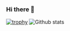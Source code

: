 ### Hi there 👋

<!--
**semekatech/semekatech** is a ✨ _special_ ✨ repository because its `README.md` (this file) appears on your GitHub profile.

Here are some ideas to get you started:

- 🔭 I’m currently working on ...
- 🌱 I’m currently learning ...
- 👯 I’m looking to collaborate on ...
- 🤔 I’m looking for help with ...
- 💬 Ask me about ...
- 📫 How to reach me: ...
- 😄 Pronouns: ...
- ⚡ Fun fact: ...
-->
[![trophy](https://github-profile-trophy.vercel.app/?username=semekatech&theme=buddhism)](https://github.com/semekatech/github-profile-trophy)
![Github stats](https://github-readme-stats.vercel.app/api?username=semekatech)
